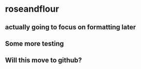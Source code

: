 # roseandflour

## actually going to focus on formatting later

Some more testing
---

Will this move to github?
---